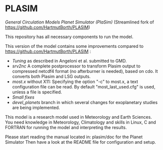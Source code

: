 PLASIM
======

*General Circulation Models Planet Simulator (PlaSim)*
(Streamlined fork of https://github.com/HartmutBorth/PLASIM)

This repository has all necessary components to run the model.

This version of the model contains some improvements compared to https://github.com/HartmutBorth/PLASIM :

- *Tuning* as described in Angeloni et al. submitted to GMD.
- *srv2nc* A complete postprocessor to transform Plasim output to compressed netcdf4 format (no afterburner is needed), based on cdo. It converts both Plasim and LSG outputs.
- *most.x* without X11: Specifying the option "-c" to most.x, a text configuration file can be read. By default "most_last_used.cfg" is used, unless a file is specified.
- *Small fixes*
- *devel_planets* branch in which several changes for exoplanetary studies are being implemented.

This model is a research model used in Meteorology and Earth Sciences.
You need knowledge in Meteorology, Climatology and skills in Linux, C and FORTRAN
for running the model and interpreting the results.

Please start reading the manual located in:
plasim/doc for the Planet Simulator
Then have a look at the README file for configuration and setup.

